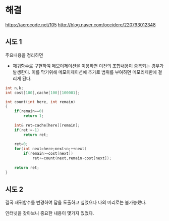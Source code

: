 # 해결

https://aerocode.net/105
http://blog.naver.com/occidere/220793012348

## 시도 1
주요내용을 정리하면
- 재귀함수로 구현하여 메모이제이션을 이용하면 이전의 조합내용이 중복되는 경우가 발생한다. 이를 막기위해 메모이제이션에 추가로 범위를 부여하면 메모리제한에 걸리게 된다.
```C++
int n,k;
int cost[100],cache[100][100001];

int count(int here, int remain)
{
    if(remain==0)
        return 1;
    
    int& ret=cache[here][remain];
    if(ret!=-1)
        return ret;
    
    ret=0;
    for(int next=here;next<n;++next)
        if(remain>=cost[next])
            ret+=count(next,remain-cost[next]);
    
    return ret;
}
```

## 시도 2
결국 재귀함수를 변경하여 답을 도출하고 싶었으나 나의 머리로는 불가능했다.

인터넷을 찾아보니 중요한 내용이 몇가지 있었다.

